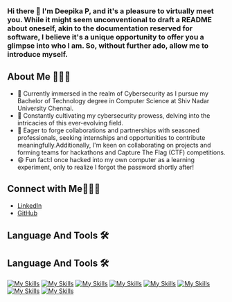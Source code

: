 ### Hi there 👋 I'm Deepika P, and it's a pleasure to virtually meet you. While it might seem unconventional to draft a README about oneself, akin to the documentation reserved for software, I believe it's a unique opportunity to offer you a glimpse into who I am. So, without further ado, allow me to introduce myself.

## About Me 🙋🏻‍♀

- 🔭 Currently immersed in the realm of Cybersecurity as I pursue my Bachelor of Technology degree in Computer Science at Shiv Nadar University Chennai.
- 🌱 Constantly cultivating my cybersecurity prowess, delving into the intricacies of this ever-evolving field.
- 👯 Eager to forge collaborations and partnerships with seasoned professionals, seeking internships and opportunities to contribute meaningfully.Additionally, I'm keen on collaborating on projects and forming teams for hackathons and Capture The Flag (CTF) competitions.
- 😄 Fun fact:I once hacked into my own computer as a learning experiment, only to realize I forgot the password shortly after!

## Connect with Me🙋🏻‍♀

- [LinkedIn](https://www.linkedin.com/in/deepika-p-5a053a258/)
- [GitHub](https://github.com/deepuzz11)

## Language And Tools 🛠️

## Language And Tools 🛠️

[![My Skills](https://skillicons.dev/icons?i=py,java,c,cpp,html,css,js,sql,php)](https://skillicons.dev)
[![My Skills](https://skillicons.dev/icons?i=wireshark,metasploit,nmap,burpsuite,snort,openvas)](https://skillicons.dev)
[![My Skills](https://skillicons.dev/icons?i=kali,ubuntu,windows,macos)](https://skillicons.dev)
[![My Skills](https://skillicons.dev/icons?i=git,github)](https://skillicons.dev)
[![My Skills](https://skillicons.dev/icons?i=visualstudio,pycharm,eclipse,anaconda,intellijidea)](https://skillicons.dev)
[![My Skills](https://skillicons.dev/icons?i=mysql,mongodb,sqlite,microsoftsqlserver)](https://skillicons.dev)
[![My Skills](https://skillicons.dev/icons?i=nodejs,expressjs)](https://skillicons.dev)
[![My Skills](https://skillicons.dev/icons?i=aws,azure,gcp)](https://skillicons.dev)


